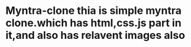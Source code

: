 # Myntra-clone  thia is simple myntra clone.which has html,css.js part in it,and also has relavent images also

